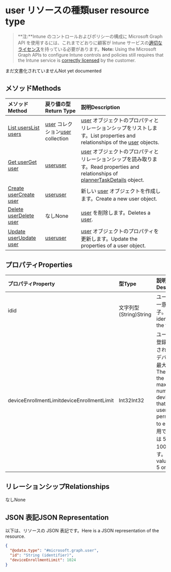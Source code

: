 # <a name="user-resource-type"></a><span data-ttu-id="f6f30-101">user リソースの種類</span><span class="sxs-lookup"><span data-stu-id="f6f30-101">user resource type</span></span>

> <span data-ttu-id="f6f30-102">**注:**Intune のコントロールおよびポリシーの構成に Microsoft Graph API を使用するには、これまでどおりに顧客が Intune サービスの[適切なライセンス](https://go.microsoft.com/fwlink/?linkid=839381)を持っている必要があります。</span><span class="sxs-lookup"><span data-stu-id="f6f30-102">**Note:** Using the Microsoft Graph APIs to configure Intune controls and policies still requires that the Intune service is [correctly licensed](https://go.microsoft.com/fwlink/?linkid=839381) by the customer.</span></span>

<span data-ttu-id="f6f30-103">まだ文書化されていません</span><span class="sxs-lookup"><span data-stu-id="f6f30-103">Not yet documented</span></span>
## <a name="methods"></a><span data-ttu-id="f6f30-104">メソッド</span><span class="sxs-lookup"><span data-stu-id="f6f30-104">Methods</span></span>
|<span data-ttu-id="f6f30-105">メソッド</span><span class="sxs-lookup"><span data-stu-id="f6f30-105">Method</span></span>|<span data-ttu-id="f6f30-106">戻り値の型</span><span class="sxs-lookup"><span data-stu-id="f6f30-106">Return Type</span></span>|<span data-ttu-id="f6f30-107">説明</span><span class="sxs-lookup"><span data-stu-id="f6f30-107">Description</span></span>|
|:---|:---|:---|
|[<span data-ttu-id="f6f30-108">List users</span><span class="sxs-lookup"><span data-stu-id="f6f30-108">List users</span></span>](../api/intune_onboarding_user_list.md)|<span data-ttu-id="f6f30-109">[user](../resources/intune_onboarding_user.md) コレクション</span><span class="sxs-lookup"><span data-stu-id="f6f30-109">[user](../resources/intune_onboarding_user.md) collection</span></span>|<span data-ttu-id="f6f30-110">[user](../resources/intune_onboarding_user.md) オブジェクトのプロパティとリレーションシップをリストします。</span><span class="sxs-lookup"><span data-stu-id="f6f30-110">List properties and relationships of the [user](../resources/intune_onboarding_user.md) objects.</span></span>|
|[<span data-ttu-id="f6f30-111">Get user</span><span class="sxs-lookup"><span data-stu-id="f6f30-111">Get user</span></span>](../api/intune_onboarding_user_get.md)|[<span data-ttu-id="f6f30-112">user</span><span class="sxs-lookup"><span data-stu-id="f6f30-112">user</span></span>](../resources/intune_onboarding_user.md)|<span data-ttu-id="f6f30-113">[user](../resources/intune_onboarding_user.md) オブジェクトのプロパティとリレーションシップを読み取ります。</span><span class="sxs-lookup"><span data-stu-id="f6f30-113">Read properties and relationships of [plannerTaskDetails](../resources/intune_onboarding_user.md) object.</span></span>|
|[<span data-ttu-id="f6f30-114">Create user</span><span class="sxs-lookup"><span data-stu-id="f6f30-114">Create user</span></span>](../api/intune_onboarding_user_create.md)|[<span data-ttu-id="f6f30-115">user</span><span class="sxs-lookup"><span data-stu-id="f6f30-115">user</span></span>](../resources/intune_onboarding_user.md)|<span data-ttu-id="f6f30-116">新しい [user](../resources/intune_onboarding_user.md) オブジェクトを作成します。</span><span class="sxs-lookup"><span data-stu-id="f6f30-116">Create a new user object.</span></span>|
|[<span data-ttu-id="f6f30-117">Delete user</span><span class="sxs-lookup"><span data-stu-id="f6f30-117">Delete user</span></span>](../api/intune_onboarding_user_delete.md)|<span data-ttu-id="f6f30-118">なし</span><span class="sxs-lookup"><span data-stu-id="f6f30-118">None</span></span>|<span data-ttu-id="f6f30-119">[user](../resources/intune_onboarding_user.md) を削除します。</span><span class="sxs-lookup"><span data-stu-id="f6f30-119">Deletes a [user](../resources/intune_onboarding_user.md).</span></span>|
|[<span data-ttu-id="f6f30-120">Update user</span><span class="sxs-lookup"><span data-stu-id="f6f30-120">Update user</span></span>](../api/intune_onboarding_user_update.md)|[<span data-ttu-id="f6f30-121">user</span><span class="sxs-lookup"><span data-stu-id="f6f30-121">user</span></span>](../resources/intune_onboarding_user.md)|<span data-ttu-id="f6f30-122">[user](../resources/intune_onboarding_user.md) オブジェクトのプロパティを更新します。</span><span class="sxs-lookup"><span data-stu-id="f6f30-122">Update the properties of a user object.</span></span>|

## <a name="properties"></a><span data-ttu-id="f6f30-123">プロパティ</span><span class="sxs-lookup"><span data-stu-id="f6f30-123">Properties</span></span>
|<span data-ttu-id="f6f30-124">プロパティ</span><span class="sxs-lookup"><span data-stu-id="f6f30-124">Property</span></span>|<span data-ttu-id="f6f30-125">型</span><span class="sxs-lookup"><span data-stu-id="f6f30-125">Type</span></span>|<span data-ttu-id="f6f30-126">説明</span><span class="sxs-lookup"><span data-stu-id="f6f30-126">Description</span></span>|
|:---|:---|:---|
|<span data-ttu-id="f6f30-127">id</span><span class="sxs-lookup"><span data-stu-id="f6f30-127">id</span></span>|<span data-ttu-id="f6f30-128">文字列型 (String)</span><span class="sxs-lookup"><span data-stu-id="f6f30-128">String</span></span>|<span data-ttu-id="f6f30-129">ユーザーの一意識別子。</span><span class="sxs-lookup"><span data-stu-id="f6f30-129">Unique identifier of the folder.</span></span>|
|<span data-ttu-id="f6f30-130">deviceEnrollmentLimit</span><span class="sxs-lookup"><span data-stu-id="f6f30-130">deviceEnrollmentLimit</span></span>|<span data-ttu-id="f6f30-131">Int32</span><span class="sxs-lookup"><span data-stu-id="f6f30-131">Int32</span></span>|<span data-ttu-id="f6f30-132">ユーザーが登録を許可されているデバイスの最大数。</span><span class="sxs-lookup"><span data-stu-id="f6f30-132">The limit on the maximum number of devices that the user is permitted to enroll.</span></span> <span data-ttu-id="f6f30-133">使用できる値は 5 または 1000 です。</span><span class="sxs-lookup"><span data-stu-id="f6f30-133">Allowed values are 5 or 1000.</span></span>|

## <a name="relationships"></a><span data-ttu-id="f6f30-134">リレーションシップ</span><span class="sxs-lookup"><span data-stu-id="f6f30-134">Relationships</span></span>
<span data-ttu-id="f6f30-135">なし</span><span class="sxs-lookup"><span data-stu-id="f6f30-135">None</span></span>
## <a name="json-representation"></a><span data-ttu-id="f6f30-136">JSON 表記</span><span class="sxs-lookup"><span data-stu-id="f6f30-136">JSON Representation</span></span>
<span data-ttu-id="f6f30-137">以下は、リソースの JSON 表記です。</span><span class="sxs-lookup"><span data-stu-id="f6f30-137">Here is a JSON representation of the resource.</span></span>
<!-- {
  "blockType": "resource",
  "keyProperty": "id",
  "@odata.type": "microsoft.graph.user"
}
-->
``` json
{
  "@odata.type": "#microsoft.graph.user",
  "id": "String (identifier)",
  "deviceEnrollmentLimit": 1024
}
```



